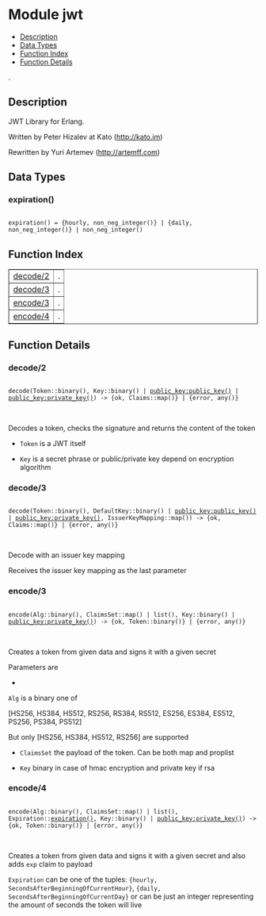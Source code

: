 

# Module jwt #
* [Description](#description)
* [Data Types](#types)
* [Function Index](#index)
* [Function Details](#functions)

.

<a name="description"></a>

## Description ##

JWT Library for Erlang.

Written by Peter Hizalev at Kato (http://kato.im)

Rewritten by Yuri Artemev (http://artemff.com)

<a name="types"></a>

## Data Types ##




### <a name="type-expiration">expiration()</a> ###


<pre><code>
expiration() = {hourly, non_neg_integer()} | {daily, non_neg_integer()} | non_neg_integer()
</code></pre>

<a name="index"></a>

## Function Index ##


<table width="100%" border="1" cellspacing="0" cellpadding="2" summary="function index"><tr><td valign="top"><a href="#decode-2">decode/2</a></td><td>.</td></tr><tr><td valign="top"><a href="#decode-3">decode/3</a></td><td>.</td></tr><tr><td valign="top"><a href="#encode-3">encode/3</a></td><td>.</td></tr><tr><td valign="top"><a href="#encode-4">encode/4</a></td><td>.</td></tr></table>


<a name="functions"></a>

## Function Details ##

<a name="decode-2"></a>

### decode/2 ###

<pre><code>
decode(Token::binary(), Key::binary() | <a href="public_key.md#type-public_key">public_key:public_key()</a> | <a href="public_key.md#type-private_key">public_key:private_key()</a>) -&gt; {ok, Claims::map()} | {error, any()}
</code></pre>
<br />

Decodes a token, checks the signature and returns the content of the token

* `Token` is a JWT itself

* `Key` is a secret phrase or public/private key depend on encryption algorithm



<a name="decode-3"></a>

### decode/3 ###

<pre><code>
decode(Token::binary(), DefaultKey::binary() | <a href="public_key.md#type-public_key">public_key:public_key()</a> | <a href="public_key.md#type-private_key">public_key:private_key()</a>, IssuerKeyMapping::map()) -&gt; {ok, Claims::map()} | {error, any()}
</code></pre>
<br />

Decode with an issuer key mapping

Receives the issuer key mapping as the last parameter

<a name="encode-3"></a>

### encode/3 ###

<pre><code>
encode(Alg::binary(), ClaimsSet::map() | list(), Key::binary() | <a href="public_key.md#type-private_key">public_key:private_key()</a>) -&gt; {ok, Token::binary()} | {error, any()}
</code></pre>
<br />

Creates a token from given data and signs it with a given secret

Parameters are

*

`Alg` is a binary one of

[HS256, HS384, HS512, RS256, RS384, RS512, ES256, ES384, ES512, PS256, PS384, PS512]

But only [HS256, HS384, HS512, RS256] are supported

* `ClaimsSet` the payload of the token. Can be both map and proplist

* `Key` binary in case of hmac encryption and private key if rsa



<a name="encode-4"></a>

### encode/4 ###

<pre><code>
encode(Alg::binary(), ClaimsSet::map() | list(), Expiration::<a href="#type-expiration">expiration()</a>, Key::binary() | <a href="public_key.md#type-private_key">public_key:private_key()</a>) -&gt; {ok, Token::binary()} | {error, any()}
</code></pre>
<br />

Creates a token from given data and signs it with a given secret
and also adds `exp` claim to payload

`Expiration` can be one of the tuples:
`{hourly, SecondsAfterBeginningOfCurrentHour}`,
`{daily, SecondsAfterBeginningOfCurrentDay}`
or can be just an integer representing the amount of seconds
the token will live

